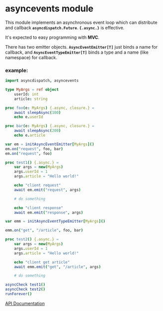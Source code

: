 # asyncevents module

This module implements an asynchronous event loop which can distribute and callback **`asyncdispatch.Future`**. **`{.async.}`** is effective. 

It's expected to easy programming with **MVC**.

There has two emitter objects. **`AsyncEventEmitter[T]`** just binds a name for callback, and **`AsyncEventTypeEmitter[T]`** binds a type and a name (like namespace) for callback.

### example:

```nim
import asyncdispatch, asyncevents

type MyArgs = ref object
    userId: int
    article: string

proc foo(e: MyArgs) {.async, closure.} =
    await sleepAsync(100)
    echo e.userId

proc bar(e: MyArgs) {.async, closure.} =
    await sleepAsync(200)
    echo e.article

var em = initAsyncEventEmitter[MyArgs]()
em.on("request", foo, bar)
em.on("request", foo)

proc test1() {.async.} =
    var args = new(MyArgs)
    args.userId = 1
    args.article = "Hello world!"

    echo "client request"
    await em.emit("request", args)

    # do something

    echo "client response"
    await em.emit("response", args)

var emm = initAsyncEventTypeEmitter[MyArgs]()

emm.on("get", "/article", foo, bar)

proc test2() {.async.} =
    var args = new(MyArgs)
    args.userId = 1
    args.article = "Hello world!"

    echo "client get article"
    await emm.emit("get", "/article", args)

    # do something

asyncCheck test1()
asyncCheck test2()
runForever()
```

[API Documentation](https://github.com/tulayang/asyncevents/wiki/API-Documentation)
